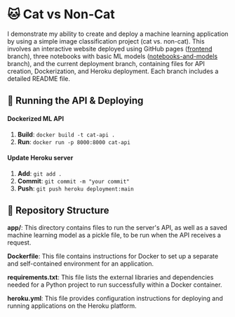 # 🐱 Cat vs Non-Cat
I demonstrate my ability to create and deploy a machine learning application by using a simple image classification project (cat vs. non-cat). This involves an interactive website deployed using GitHub pages ([frontend](https://github.com/njoppi2/cat-vs-non-cat/tree/front-end) branch), three notebooks with basic ML models ([notebooks-and-models](https://github.com/njoppi2/cat-vs-non-cat/tree/notebooks-and-models) branch), and the current deployment branch, containing files for API creation, Dockerization, and Heroku deployment. Each branch includes a detailed README file.

## 🚀 Running the API & Deploying

#### Dockerized ML API

1. **Build**: `docker build -t cat-api .`
2. **Run**: `docker run -p 8000:8000 cat-api`

#### Update Heroku server

1. **Add**:  `git add .`
2. **Commit**:  `git commit -m "your commit"`
3. **Push**: `git push heroku deployment:main`

## 📂 Repository Structure
**app/**: This directory contains files to run the server's API, as well as a saved machine learning model as a pickle file, to be run when the API receives a request.

**Dockerfile**: This file contains instructions for Docker to set up a separate and self-contained environment for an application.

**requirements.txt**: This file lists the external libraries and dependencies needed for a Python project to run successfully within a Docker container.

**heroku.yml**: This file provides configuration instructions for deploying and running applications on the Heroku platform.

